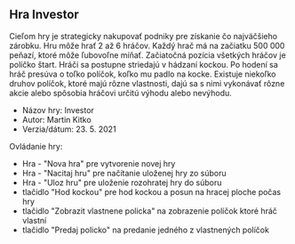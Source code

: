 Hra Investor
------------------------------------------------------------------------

Cieľom hry je strategicky nakupovať podniky pre získanie čo najväčšieho
zárobku. Hru môže hrať 2 až 6 hráčov. Každý hrač má na začiatku 500 000
peňazí, ktoré môže ľubovoľne míňať. Začiatočná pozícia všetkých hráčov
je políčko štart. Hráči sa postupne striedajú v hádzaní kockou. Po hodení
sa hráč presúva o toľko políčok, koľko mu padlo na kocke. Existuje
niekoľko druhov políčok, ktoré majú rôzne vlastnosti, dajú sa s nimi
vykonávať rôzne akcie alebo spôsobia hráčovi určitú výhodu alebo nevýhodu.

- Názov hry: Investor 
- Autor: Martin Kitko
- Verzia/dátum: 23. 5. 2021

Ovládanie hry:
 - Hra - "Nova hra" pre vytvorenie novej hry
 - Hra - "Nacitaj hru" pre načítanie uloženej hry zo súboru
 - Hra - "Uloz hru" pre uloženie rozohratej hry do súboru
 - tlačidlo "Hod kockou" pre hod kockou a posun na hracej ploche počas hry
 - tlačidlo "Zobrazit vlastnene policka" na zobrazenie políčok ktoré hráč vlastní
 - tlačidlo "Predaj policko" na predanie jedného z vlastnených políčok
